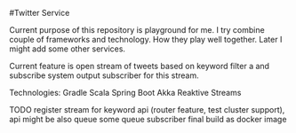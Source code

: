 #Twitter Service

Current purpose of this repository is playground for me. I try combine couple of frameworks and technology. How they play well together. Later I might add some other services.

Current feature is open stream of tweets based on keyword filter a and subscribe system output subscriber for this stream.

Technologies:
Gradle
Scala
Spring Boot
Akka
Reaktive Streams


TODO
register stream for keyword api (router feature, test cluster support), api might be also queue
some queue subscriber
final build as docker image

